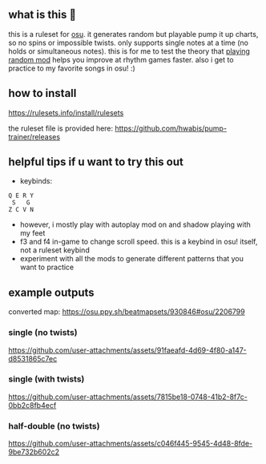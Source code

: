 ## what is this 🤔

this is a ruleset for [osu](https://github.com/ppy/osu). it generates random but playable pump it up charts, so no spins or impossible twists. only supports single notes at a time (no holds or simultaneous notes).
this is for me to test the theory that [playing random mod](https://iidx.org/intermediate/tips#justification-for-always-using-random) helps you improve at rhythm games faster. also i get to practice to my favorite songs in osu! :)

## how to install

https://rulesets.info/install/rulesets

the ruleset file is provided here: https://github.com/hwabis/pump-trainer/releases

## helpful tips if u want to try this out

- keybinds:
```
Q E R Y
 S   G
Z C V N
```
- however, i mostly play with autoplay mod on and shadow playing with my feet
- f3 and f4 in-game to change scroll speed. this is a keybind in osu! itself, not a ruleset keybind
- experiment with all the mods to generate different patterns that you want to practice

## example outputs

converted map: https://osu.ppy.sh/beatmapsets/930846#osu/2206799

### single (no twists) 

https://github.com/user-attachments/assets/91faeafd-4d69-4f80-a147-d8531865c7ec

### single (with twists)

https://github.com/user-attachments/assets/7815be18-0748-41b2-8f7c-0bb2c8fb4ecf

### half-double (no twists)

https://github.com/user-attachments/assets/c046f445-9545-4d48-8fde-9be732b602c2
